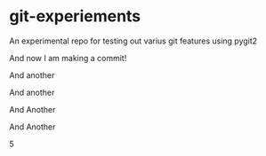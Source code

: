 # git-experiements
An experimental repo for testing out varius git features using pygit2

And now I am making a commit!

And another

And another

And Another

And Another

5
